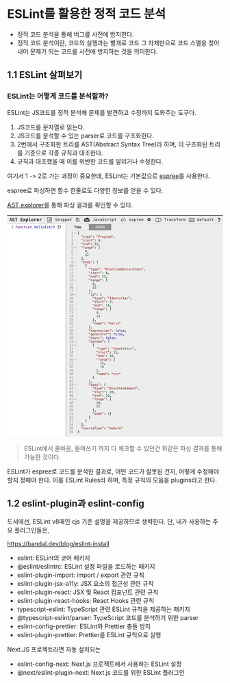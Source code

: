 # ESLint를 활용한 정적 코드 분석

- 정적 코드 분석을 통해 버그를 사전에 방지한다.
- 정적 코드 분석이란, 코드의 실행과는 별개로 코드 그 자체만으로 코드 스멜을 찾아내어 문제가 되는 코드를 사전에 방지하는 것을 의미한다.

## 1.1 ESLint 살펴보기

### ESLint는 어떻게 코드를 분석할까?

ESLint는 JS코드를 정적 분석해 문제를 발견하고 수정까지 도와주는 도구다.

1. JS코드를 문자열로 읽는다.
2. JS코드를 분석할 수 있는 parser로 코드를 구조화한다.
3. 2번에서 구조화한 트리를 AST(Abstract Syntax Tree)라 하며, 이 구조화된 트리를 기준으로 각종 규칙과 대조한다.
4. 규칙과 대조했을 때 이를 위반한 코드를 알리거나 수정한다.

여기서 1 -> 2로 가는 과정이 중요한데, ESLint는 기본값으로 [espree](https://github.com/eslint/js/tree/main/packages/espree)를 사용한다.

espree로 파싱하면 함수 한줄로도 다양한 정보를 얻을 수 있다.

[AST explorer](https://astexplorer.net/)를 통해 파싱 결과를 확인할 수 있다.

![img](./image.png)

> ESLint에서 줄바꿈, 들여쓰기 까지 다 체크할 수 있던건 위같은 파싱 결과를 통해 가능한 것이다.

ESLint가 espree로 코드를 분석한 결과로, 어떤 코드가 잘못된 건지, 어떻게 수정해야할지 정해야 한다. 이를 ESLint Rules라 하며, 특정 규칙의 모음을 plugins라고 한다.

## 1.2 eslint-plugin과 eslint-config

도서에선, ESLint v8때인 cjs 기준 설명을 제공하므로 생략한다.
단, 내가 사용하는 주요 플러그인들은,

https://bandal.dev/blog/eslint-install

- eslint: ESLint의 코어 패키지
- @eslint/eslintrc: ESLint 설정 파일을 로드하는 패키지
- eslint-plugin-import: import / export 관련 규칙
- eslint-plugin-jsx-a11y: JSX 요소의 접근성 관련 규칙
- eslint-plugin-react: JSX 및 React 컴포넌트 관련 규칙
- eslint-plugin-react-hooks: React Hooks 관련 규칙
- typescript-eslint: TypeScript 관련 ESLint 규칙을 제공하는 패키지
- @typescript-eslint/parser: TypeScript 코드를 분석하기 위한 parser
- eslint-config-prettier: ESLint와 Prettier 충돌 방지
- eslint-plugin-prettier: Prettier를 ESLint 규칙으로 실행

Next.JS 프로젝트라면 자동 설치되는

- eslint-config-next: Next.js 프로젝트에서 사용하는 ESLint 설정
- @next/eslint-plugin-next: Next.js 코드를 위한 ESLint 플러그인
